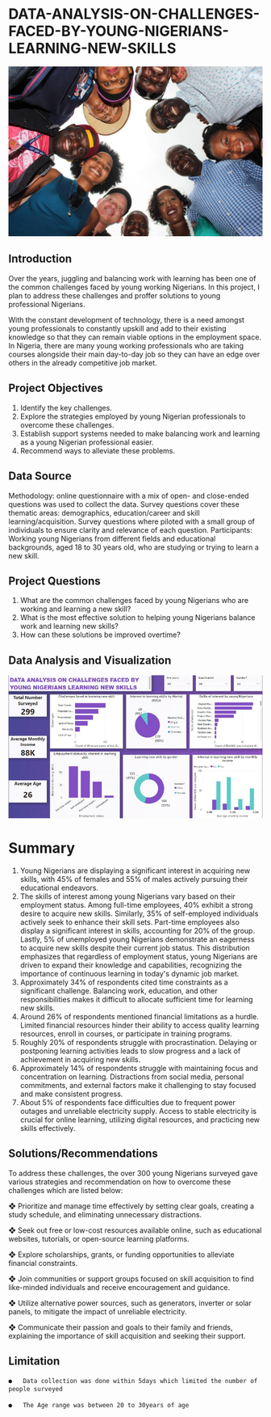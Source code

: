 # DATA-ANALYSIS-ON-CHALLENGES-FACED-BY-YOUNG-NIGERIANS-LEARNING-NEW-SKILLS
![](youth2.jpg)

## Introduction

Over the years, juggling and balancing work with learning has been one of the common challenges faced by young working Nigerians. In this project, I plan to address these challenges and proffer solutions to young professional Nigerians.

With the constant development of technology, there is a need amongst young professionals to constantly upskill and add to their existing knowledge so that they can remain viable options in the employment space. In Nigeria, there are many young working professionals who are taking courses alongside their main day-to-day job so they can have an edge over others in the already competitive job market. 

## Project Objectives 
1.	Identify the key challenges.
2.	Explore the strategies employed by young Nigerian professionals to overcome these challenges.
3.	Establish support systems needed to make balancing work and learning as a young Nigerian professional easier.
4.	Recommend ways to alleviate these problems.

## Data Source

Methodology: online questionnaire with a mix of open- and close-ended questions was used to collect the data. Survey questions  cover these thematic areas: demographics, education/career and skill learning/acquisition. Survey questions where piloted with a small group of individuals to ensure clarity and relevance of each question.
Participants: Working young Nigerians from different fields and educational backgrounds, aged 18 to 30 years old, who are studying or trying to learn a new skill.

## Project Questions
1.	What are the common challenges faced by young Nigerians who are working and learning a new skill?
2.	What is the most effective solution to helping young Nigerians balance work and learning new skills?
3.	How can these solutions be improved overtime?


## Data Analysis and Visualization

![](Project2.jpg)


# Summary

1. Young Nigerians are displaying a significant interest in acquiring new skills, with 45% of females and 55% of males actively pursuing their educational endeavors.
2. The skills of interest among young Nigerians vary based on their employment status. Among full-time employees, 40% exhibit a strong desire to acquire new skills. Similarly, 35% of self-employed individuals actively seek to enhance their skill sets. Part-time employees also display a significant interest in skills, accounting for 20% of the group. Lastly, 5% of unemployed young Nigerians demonstrate an eagerness to acquire new skills despite their current job status. This distribution emphasizes that regardless of employment status, young Nigerians are driven to expand their knowledge and capabilities, recognizing the importance of continuous learning in today's dynamic job market.
3. Approximately 34% of respondents cited time constraints as a significant challenge. Balancing work, education, and other responsibilities makes it difficult to allocate sufficient time for learning new skills. 
4. Around 26% of respondents mentioned financial limitations as a hurdle. Limited financial resources hinder their ability to access quality learning resources, enroll in courses, or         participate in training programs. 
5. Roughly 20% of respondents struggle with procrastination. Delaying or postponing learning activities leads to slow progress and a lack of achievement in acquiring new skills. 
6. Approximately 14% of respondents struggle with maintaining focus and concentration on learning. Distractions from social media, personal commitments, and external factors make it         challenging to stay focused and make consistent progress. 
7. About 5% of respondents face difficulties due to frequent power outages and unreliable electricity supply. Access to stable electricity is crucial for online learning, utilizing           digital resources, and practicing new skills effectively.

## Solutions/Recommendations

To address these challenges, the over 300 young Nigerians surveyed gave various strategies and recommendation on how to overcome these challenges which are listed below:

  ❖	Prioritize and manage time effectively by setting clear goals, creating a study schedule, and eliminating unnecessary distractions.

  ❖	Seek out free or low-cost resources available online, such as educational websites, tutorials, or open-source learning platforms.

  ❖	Explore scholarships, grants, or funding opportunities to alleviate financial constraints.

  ❖	Join communities or support groups focused on skill acquisition to find like-minded individuals and receive encouragement and guidance.

  ❖	Utilize alternative power sources, such as generators, inverter or solar panels, to mitigate the impact of unreliable electricity.

  ❖	Communicate their passion and goals to their family and friends, explaining the importance of skill acquisition and seeking their support.
  
  ## Limitation
  	●	Data collection was done within 5days which limited the number of people surveyed
    
    ●	The Age range was between 20 to 30years of age
    
